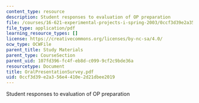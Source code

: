 ```yaml
---
content_type: resource
description: Student responses to evaluation of OP preparation
file: /courses/16-621-experimental-projects-i-spring-2003/0ccf3d39e2a356e4410e2d21dbee2019_OralPresentationSurvey.pdf
file_type: application/pdf
learning_resource_types: []
license: https://creativecommons.org/licenses/by-nc-sa/4.0/
ocw_type: OCWFile
parent_title: Study Materials
parent_type: CourseSection
parent_uid: 107fd396-fc4f-eb8d-c099-9cf2c9bde36a
resourcetype: Document
title: OralPresentationSurvey.pdf
uid: 0ccf3d39-e2a3-56e4-410e-2d21dbee2019
---
```

Student responses to evaluation of OP preparation